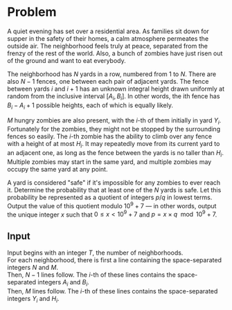 # Problem

A quiet evening has set over a residential area. As families sit down for supper in the safety of their homes, a calm atmosphere permeates the outside air. The neighborhood feels truly at peace, separated from the frenzy of the rest of the world. Also, a bunch of zombies have just risen out of the ground and want to eat everybody.

The neighborhood has $N$ yards in a row, numbered from $1$ to $N$. There are also $N-1$ fences, one between each pair of adjacent yards. The fence between yards $i$ and $i+1$ has an unknown integral height drawn uniformly at random from the inclusive interval $[A_i, B_i]$. In other words, the ith fence has $B_i - A_i + 1$ possible heights, each of which is equally likely.

$M$ hungry zombies are also present, with the $i$-th of them initially in yard $Y_i$. Fortunately for the zombies, they might not be stopped by the surrounding fences so easily. The $i$-th zombie has the ability to climb over any fence with a height of at most $H_i$. It may repeatedly move from its current yard to an adjacent one, as long as the fence between the yards is no taller than $H_i$. Multiple zombies may start in the same yard, and multiple zombies may occupy the same yard at any point.

A yard is considered "safe" if it's impossible for any zombies to ever reach it. Determine the probability that at least one of the $N$ yards is safe. Let this probability be represented as a quotient of integers $p/q$ in lowest terms. Output the value of this quotient modulo $10^9 + 7$ — in other words, output the unique integer $x$ such that $0 \leq x < 10^9 + 7$ and $p = x \times q \mod 10^9 + 7$.

## Input

Input begins with an integer $T$, the number of neighborhoods.  
For each neighborhood, there is first a line containing the space-separated integers $N$ and $M$.  
Then, $N-1$ lines follow. The $i$-th of these lines contains the space-separated integers $A_i$ and $B_i$.  
Then, $M$ lines follow. The $i$-th of these lines contains the space-separated integers $Y_i$ and $H_i$.
